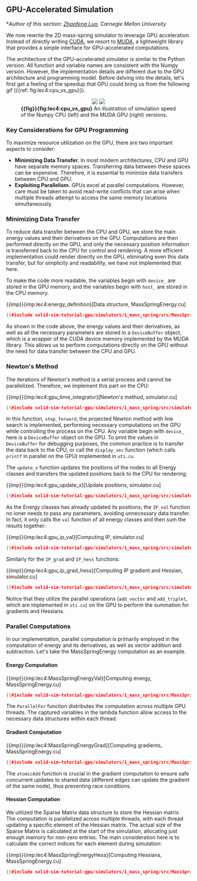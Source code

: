 ## GPU-Accelerated Simulation

**Author of this section: [Zhaofeng Luo](https://roushelfy.github.io/), Carnegie Mellon University*

We now rewrite the 2D mass-spring simulator to leverage GPU acceleration.
Instead of directly writing [CUDA](https://developer.nvidia.com/cuda-toolkit), we resort to [MUDA](https://github.com/MuGdxy/muda), a lightweight library that provides a simple interface for GPU-accelerated computations.

The architecture of the GPU-accelerated simulator is similar to the Python version. All function and variable names are consistent with the Numpy version. However, the implementation details are different due to the GPU architecture and programming model. Before delving into the details, let's first get a feeling of the speedup that GPU could bring us from the following gif ({{ref: fig:lec4:cpu_vs_gpu}}).

<figure>
    <center>
    <img src="img/lec4/cpu_gif.gif">
    <img src="img/lec4/gpu_gif.gif">
    </center>
    <figcaption><b>{{fig}}{fig:lec4:cpu_vs_gpu}</b> An illustration of simulation speed of the Numpy CPU (left) and the MUDA GPU (right) versions.</figcaption>
</figure>

### Key Considerations for GPU Programming

To maximize resource utilization on the GPU, there are two important aspects to consider:
- **Minimizing Data Transfer.** In most modern architectures, CPU and GPU have separate memory spaces. Transferring data between these spaces can be expensive. Therefore, it is essential to minimize data transfers between CPU and GPU.
- **Exploiting Parallelism.** GPUs excel at parallel computations. However, care must be taken to avoid read-write conflicts that can arise when multiple threads attempt to access the same memory locations simultaneously.

### Minimizing Data Transfer

To reduce data transfer between the CPU and GPU, we store the main energy values and their derivatives on the GPU. Computations are then performed directly on the GPU, and only the necessary position information is transferred back to the CPU for control and rendering. A more efficient implementation could render directly on the GPU, eliminating even this data transfer, but for simplicity and readability, we have not implemented that here.

To make the code more readable, the variables begin with `device_` are stored in the GPU memory, and the variables begin with `host_` are stored in the CPU memory.

{{imp}}{imp:lec4:energy_definition}[Data structure, MassSpringEnergy.cu]
```cpp
{{#include solid-sim-tutorial-gpu/simulators/1_mass_spring/src/MassSpringEnergy.cu:definition}}
```
As shown in the code above, the energy values and their derivatives, as well as all the necessary parameters are stored in a `DeviceBuffer` object, which is a wrapper of the CUDA device memory implemented by the MUDA library. This allows us to perform computations directly on the GPU without the need for data transfer between the CPU and GPU.

### Newton's Method

The iterations of Newton's method is a serial process and cannot be parallelized. Therefore, we implement this part on the CPU:

{{imp}}{imp:lec4:gpu_time_integrator}[Newton's method, simulator.cu]
```cpp
{{#include solid-sim-tutorial-gpu/simulators/1_mass_spring/src/simulator.cu:step_forward}}
```
In this function, `step_forward`, the projected Newton method with line search is implemented, performing necessary computations on the GPU while controlling the process on the CPU.
Any variable begin with `device_` here is a `DeviceBuffer` object on the GPU. To print the values in `DeviceBuffer` for debugging purposes, the common practice is to transfer the data back to the CPU, or call the `display_vec` function (which calls `printf` in parallel on the GPU) implemented in `uti.cu`.

The `update_x` function updates the positions of the nodes to all Energy classes and transfers the updated positions back to the CPU for rendering:

{{imp}}{imp:lec4:gpu_update_x}[Update positions, simulator.cu]
```cpp
{{#include solid-sim-tutorial-gpu/simulators/1_mass_spring/src/simulator.cu:update_x}}
```
As the Energy classes has already updated its positions, the `IP_val` function no loner needs to pass any parameters, avoiding unnecessary data transfer. 
In fact, it only calls the `val` function of all energy classes and then sum the results together:

{{imp}}{imp:lec4:gpu_ip_val}[Computing IP, simulator.cu]
```cpp
{{#include solid-sim-tutorial-gpu/simulators/1_mass_spring/src/simulator.cu:IP_val}}
``` 
Similarly for the `IP_grad` and `IP_hess` functions:

{{imp}}{imp:lec4:gpu_ip_grad_hess}[Computing IP gradient and Hessian, simulator.cu]
```cpp
{{#include solid-sim-tutorial-gpu/simulators/1_mass_spring/src/simulator.cu:IP_grad and IP_hess}}
``` 
Notice that they utilize the parallel operations (`add_vector` and `add_triplet`, which are implemented in `uti.cu`) on the GPU to perform the summation for gradients and Hessians.

### Parallel Computations

In our implementation, parallel computation is primarily employed in the computation of energy and its derivatives, as well as vector addition and subtraction. Let's take the MassSpringEnergy computation as an example. 

#### Energy Computation
{{imp}}{imp:lec4:MassSpringEnergyVal}[Computing energy, MassSpringEnergy.cu]
```cpp
{{#include solid-sim-tutorial-gpu/simulators/1_mass_spring/src/MassSpringEnergy.cu:val}}
```
The `ParallelFor` function distributes the computation across multiple GPU threads. The captured variables in the lambda function allow access to the necessary data structures within each thread.

#### Gradient Computation
{{imp}}{imp:lec4:MassSpringEnergyGrad}[Computing gradients, MassSpringEnergy.cu]
```cpp
{{#include solid-sim-tutorial-gpu/simulators/1_mass_spring/src/MassSpringEnergy.cu:grad}}
```
The `atomicAdd` function is crucial in the gradient computation to ensure safe concurrent updates to shared data (different edges can update the gradient of the same node), thus preventing race conditions.

#### Hessian Computation
We utilized the Sparse Matrix data structure to store the Hessian matrix. The computation is parallelized across multiple threads, with each thread updating a specific element of the Hessian matrix. The actual size of the Sparse Matrix is calculated at the start of the simulation, allocating just enough memory for non-zero entries. The main consideration here is to calculate the correct indices for each element during simulation:

{{imp}}{imp:lec4:MassSpringEnergyHess}[Computing Hessians, MassSpringEnergy.cu]
```cpp
{{#include solid-sim-tutorial-gpu/simulators/1_mass_spring/src/MassSpringEnergy.cu:hess}}
```

